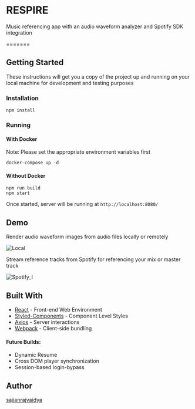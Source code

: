 # RESPIRE
Music referencing app with an audio waveform analyzer and Spotify SDK integration

=======
## Getting Started
These instructions will get you a copy of the project up and running on your local machine for development and testing purposes

### Installation
```
npm install
```

### Running

#### With Docker

Note: Please set the appropriate environment variables first
```
docker-compose up -d
```

#### Without Docker
```
npm run build
npm start
```

Once started, server will be running at `http://localhost:8080/`

## Demo
Render audio waveform images from audio files locally or remotely

![Local](https://github.com/sajjanrajvaidya/mvp/blob/master/Respire%20Local%20Render%20GIF-downsized_large.gif)

Stream reference tracks from Spotify for referencing your mix or master track

![Spotify_I](https://github.com/sajjanrajvaidya/mvp/blob/master/Spotify%20Integration%20Phase%20I%20GIF-downsized_large.gif)

## Built With
* [React](https://reactjs.org/) - Front-end Web Environment
* [Styled-Components](https://styled-components.com/) - Component Level Styles
* [Axios](https://www.npmjs.com/package/axios) - Server interactions
* [Webpack](https://webpack.js.org/) - Client-side bundling

#### Future Builds:
* Dynamic Resume
* Cross DOM player synchronization
* Session-based login-bypass

## Author
[sajjanrajvaidya](https://github.com/sajjanrajvaidya)